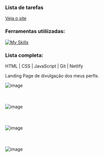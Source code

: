 ### Lista de tarefas
[Veja o site](https://projeto-de-portfolio.netlify.app/)

### Ferramentas utiliizadas:
[![My Skills](https://skillicons.dev/icons?i=html,css,js,git,netlify)](https://skillicons.dev)

### Lista completa:
HTML | CSS | JavaScript | Git | Netlify

Landing Page de divulgação dos meus perfís.

![image](https://github.com/user-attachments/assets/8ab8a60d-9328-4234-b2c0-88d5a623d355)
<br/>
<br/>
<br/>
<br/>
![image](https://github.com/user-attachments/assets/428fca14-01d5-43e6-b070-d11ed543de76)
<br/>
<br/>
<br/>
<br/>
![image](https://github.com/user-attachments/assets/d1001db7-6f05-40f2-931d-6e9abb6c47cc)
<br/>
<br/>
<br/>
<br/>
![image](https://github.com/user-attachments/assets/b124f143-06bd-4c46-8634-277dca60a4b7)
